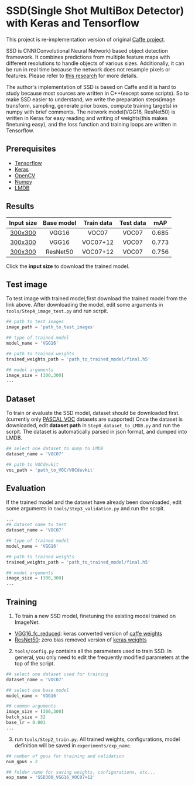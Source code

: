 # SSD(Single Shot MultiBox Detector) with Keras and Tensorflow
This project is re-implementation version of original [Caffe project](https://github.com/weiliu89/caffe/tree/ssd).

SSD is CNN(Convolutional Neural Network) based object detection framework. It combines predictions from multiple feature maps with different resolutions to handle objects of various sizes. Additionally, it can be run in real time because the network does not resample pixels or features. Please refer to [this research](https://arxiv.org/abs/1512.02325) for more details.

The author's implementation of SSD is based on Caffe and it is hard to study because most sources are written in C++(except some scripts). So to make SSD easier to understand, we write the preparation steps(image transform, sampling, generate prior boxes, compute training targets) in numpy with brief comments. The network model(VGG16, ResNet50) is written in Keras for easy reading and writing of weights(this makes finetuning easy), and the loss function and training loops are written in Tensorflow.

## Prerequisites
* [Tensorflow](https://www.tensorflow.org/)
* [Keras](https://keras.io/)
* [OpenCV](http://opencv.org/)
* [Numpy](http://www.numpy.org/)
* [LMDB](https://lmdb.readthedocs.io/en/release/)

## Results
| Input size | Base model | Train data | Test data | mAP |
|:-:|:-:|:-:|:-:|:-:|
|[300x300](https://drive.google.com/file/d/13sv5gJ3ysNu8_miNk_vFxke5cOFAaVRL/view?usp=sharing) | VGG16 | VOC07 | VOC07 | 0.685 |
|[300x300](https://drive.google.com/file/d/1gw7OhFgoCYQ6BEXFeYbwqoGtlZNLDikL/view?usp=sharing) | VGG16 | VOC07+12 | VOC07 | 0.773 |
|[300x300](https://drive.google.com/file/d/1Vbj_MsdlPucSwQWF6hCviLXqiCEV4yyh/view?usp=sharing) | ResNet50 | VOC07+12 | VOC07 | 0.756 |

Click the **input size** to download the trained model.

## Test image
To test image with trained model,first download the trained model from the link above.
After downloading the model, edit some arguments in `tools/Step4_image_test.py` and run scrpit.
```python
## path to test images
image_path = 'path_to_test_images'

## type of trained model
model_name = 'VGG16'

## path to trained weights
trained_weights_path = 'path_to_trained_model/final.h5'

## model arguments
image_size = (300,300)
...
```

## Dataset
To train or evaluate the SSD model, dataset should be downloaded first. (currently only [PASCAL VOC](http://host.robots.ox.ac.uk/pascal/VOC/) datasets are supported) Once the dataset is downloaded, edit **dataset path** in `Step0_dataset_to_LMDB.py` and run the scrpit. The dataset is automatically parsed in json format, and dumped into LMDB.
```python
## select one dataset to dump to LMDB
dataset_name = 'VOC07'

## path to VOCdevkit
voc_path = 'path_to_VOC/VOCdevkit'
```

## Evaluation
If the trained model and the dataset have already been downloaded, edit some arguments in `tools/Step3_validation.py` and run the scrpit.
```python
...
## dataset name to test
dataset_name = 'VOC07'

## type of trained model
model_name = 'VGG16'

## path to trained weights
trained_weights_path = 'path_to_trained_model/final.h5'

## model arguments
image_size = (300,300)
...
```

## Training
1. To train a new SSD model, finetuning the existing model trained on ImageNet.
* [VGG16_fc_reduced](https://drive.google.com/file/d/1LJoU80WpzaYHj3t0ofZrvMsu6iNcmwx_/view?usp=sharing): keras converted version of [caffe weights](https://gist.github.com/weiliu89/2ed6e13bfd5b57cf81d6)
* [ResNet50](https://drive.google.com/file/d/1tAio0kN7uB9Dd76u0p4tTQhYvvz3oz8J/view?usp=sharing): zero bias removed version of [keras weights](https://github.com/fchollet/deep-learning-models/releases)

2. `tools/config.py` contains all the parameters used to train SSD. In general, you only need to edit the frequently modified parameters at the top of the script.
```python
## select one dataset used for training
dataset_name = 'VOC07'

## select one base model
model_name = 'VGG16'

## common arguments
image_size = (300,300)
batch_size = 32
base_lr = 0.001
...
```

3. run `tools/Step2_train.py`. All trained weights, configurations, model definition will be saved in `experiments/exp_name`.
```python
## number of gpus for training and validation
num_gpus = 2

## folder name for saving weights, configurations, etc...
exp_name = 'SSD300_VGG16_VOC07+12'
```

